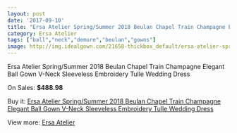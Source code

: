 ```yaml
---
layout: post
date: '2017-09-10'
title: "Ersa Atelier Spring/Summer 2018 Beulan Chapel Train Champagne Elegant Ball Gown V-Neck Sleeveless Embroidery Tulle Wedding Dress"
category: Ersa Atelier
tags: ["ball","neck","demure","beulan","gowns"]
image: http://img.idealgown.com/21658-thickbox_default/ersa-atelier-spring-summer-2018-beulan-chapel-train-champagne-elegant-ball-gown-v-neck-sleeveless-embroidery-tulle-wedding-dress.jpg
---
```

Ersa Atelier Spring/Summer 2018 Beulan Chapel Train Champagne Elegant Ball Gown V-Neck Sleeveless Embroidery Tulle Wedding Dress

On Sales: **$488.98**
<a href="https://www.idealgown.com/en/ersa-atelier/8181-ersa-atelier-spring-summer-2018-beulan-chapel-train-champagne-elegant-ball-gown-v-neck-sleeveless-embroidery-tulle-wedding-dress.html"><amp-img layout="responsive" width="600" height="600" src="//img.idealgown.com/21658-thickbox_default/ersa-atelier-spring-summer-2018-beulan-chapel-train-champagne-elegant-ball-gown-v-neck-sleeveless-embroidery-tulle-wedding-dress.jpg" alt="Ersa Atelier Spring/Summer 2018 Beulan Chapel Train Champagne Elegant Ball Gown V-Neck Sleeveless Embroidery Tulle Wedding Dress 0" /></a>
<a href="https://www.idealgown.com/en/ersa-atelier/8181-ersa-atelier-spring-summer-2018-beulan-chapel-train-champagne-elegant-ball-gown-v-neck-sleeveless-embroidery-tulle-wedding-dress.html"><amp-img layout="responsive" width="600" height="600" src="//img.idealgown.com/21662-thickbox_default/ersa-atelier-spring-summer-2018-beulan-chapel-train-champagne-elegant-ball-gown-v-neck-sleeveless-embroidery-tulle-wedding-dress.jpg" alt="Ersa Atelier Spring/Summer 2018 Beulan Chapel Train Champagne Elegant Ball Gown V-Neck Sleeveless Embroidery Tulle Wedding Dress 1" /></a>
<a href="https://www.idealgown.com/en/ersa-atelier/8181-ersa-atelier-spring-summer-2018-beulan-chapel-train-champagne-elegant-ball-gown-v-neck-sleeveless-embroidery-tulle-wedding-dress.html"><amp-img layout="responsive" width="600" height="600" src="//img.idealgown.com/21661-thickbox_default/ersa-atelier-spring-summer-2018-beulan-chapel-train-champagne-elegant-ball-gown-v-neck-sleeveless-embroidery-tulle-wedding-dress.jpg" alt="Ersa Atelier Spring/Summer 2018 Beulan Chapel Train Champagne Elegant Ball Gown V-Neck Sleeveless Embroidery Tulle Wedding Dress 2" /></a>
<a href="https://www.idealgown.com/en/ersa-atelier/8181-ersa-atelier-spring-summer-2018-beulan-chapel-train-champagne-elegant-ball-gown-v-neck-sleeveless-embroidery-tulle-wedding-dress.html"><amp-img layout="responsive" width="600" height="600" src="//img.idealgown.com/21660-thickbox_default/ersa-atelier-spring-summer-2018-beulan-chapel-train-champagne-elegant-ball-gown-v-neck-sleeveless-embroidery-tulle-wedding-dress.jpg" alt="Ersa Atelier Spring/Summer 2018 Beulan Chapel Train Champagne Elegant Ball Gown V-Neck Sleeveless Embroidery Tulle Wedding Dress 3" /></a>
<a href="https://www.idealgown.com/en/ersa-atelier/8181-ersa-atelier-spring-summer-2018-beulan-chapel-train-champagne-elegant-ball-gown-v-neck-sleeveless-embroidery-tulle-wedding-dress.html"><amp-img layout="responsive" width="600" height="600" src="//img.idealgown.com/21659-thickbox_default/ersa-atelier-spring-summer-2018-beulan-chapel-train-champagne-elegant-ball-gown-v-neck-sleeveless-embroidery-tulle-wedding-dress.jpg" alt="Ersa Atelier Spring/Summer 2018 Beulan Chapel Train Champagne Elegant Ball Gown V-Neck Sleeveless Embroidery Tulle Wedding Dress 4" /></a>

Buy it: [Ersa Atelier Spring/Summer 2018 Beulan Chapel Train Champagne Elegant Ball Gown V-Neck Sleeveless Embroidery Tulle Wedding Dress](https://www.idealgown.com/en/ersa-atelier/8181-ersa-atelier-spring-summer-2018-beulan-chapel-train-champagne-elegant-ball-gown-v-neck-sleeveless-embroidery-tulle-wedding-dress.html "Ersa Atelier Spring/Summer 2018 Beulan Chapel Train Champagne Elegant Ball Gown V-Neck Sleeveless Embroidery Tulle Wedding Dress")

View more: [Ersa Atelier](https://www.idealgown.com/en/164-ersa-atelier "Ersa Atelier")